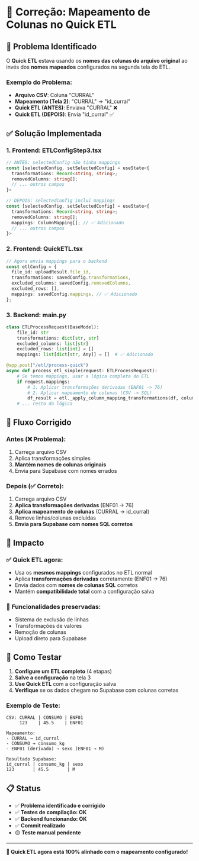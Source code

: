 # 🔧 Correção: Mapeamento de Colunas no Quick ETL

## 🚨 Problema Identificado

O **Quick ETL** estava usando os **nomes das colunas do arquivo original** ao invés dos **nomes mapeados** configurados na segunda tela do ETL.

### Exemplo do Problema:
- **Arquivo CSV**: Coluna "CURRAL"
- **Mapeamento (Tela 2)**: "CURRAL" → "id_curral" 
- **Quick ETL (ANTES)**: Enviava "CURRAL" ❌
- **Quick ETL (DEPOIS)**: Envia "id_curral" ✅

## ✅ Solução Implementada

### 1. **Frontend: ETLConfigStep3.tsx**
```typescript
// ANTES: selectedConfig não tinha mappings
const [selectedConfig, setSelectedConfig] = useState<{
  transformations: Record<string, string>;
  removedColumns: string[];
  // ... outros campos
}>

// DEPOIS: selectedConfig inclui mappings
const [selectedConfig, setSelectedConfig] = useState<{
  transformations: Record<string, string>;
  removedColumns: string[];
  mappings: ColumnMapping[]; // ✅ Adicionado
  // ... outros campos
}>
```

### 2. **Frontend: QuickETL.tsx**
```typescript
// Agora envia mappings para o backend
const etlConfig = {
  file_id: uploadResult.file_id,
  transformations: savedConfig.transformations,
  excluded_columns: savedConfig.removedColumns,
  excluded_rows: [],
  mappings: savedConfig.mappings, // ✅ Adicionado
};
```

### 3. **Backend: main.py**
```python
class ETLProcessRequest(BaseModel):
    file_id: str
    transformations: dict[str, str]
    excluded_columns: list[str]
    excluded_rows: list[int] = []
    mappings: list[dict[str, Any]] = []  # ✅ Adicionado

@app.post("/etl/process-quick")
async def process_etl_simple(request: ETLProcessRequest):
    # Se temos mappings, usar a lógica completa do ETL
    if request.mappings:
        # 1. Aplicar transformações derivadas (ENF01 -> 76)
        # 2. Aplicar mapeamento de colunas (CSV -> SQL)
        df_result = etl._apply_column_mapping_transformations(df, column_mapping)
    # ... resto da lógica
```

## 🔄 Fluxo Corrigido

### Antes (❌ Problema):
1. Carrega arquivo CSV
2. Aplica transformações simples
3. **Mantém nomes de colunas originais**
4. Envia para Supabase com nomes errados

### Depois (✅ Correto):
1. Carrega arquivo CSV
2. **Aplica transformações derivadas** (ENF01 → 76)
3. **Aplica mapeamento de colunas** (CURRAL → id_curral)
4. Remove linhas/colunas excluídas
5. **Envia para Supabase com nomes SQL corretos**

## 🎯 Impacto

### ✅ **Quick ETL agora:**
- Usa os **mesmos mappings** configurados no ETL normal
- Aplica **transformações derivadas** corretamente (ENF01 → 76)
- Envia dados com **nomes de colunas SQL** corretos
- Mantém **compatibilidade total** com a configuração salva

### 🔧 **Funcionalidades preservadas:**
- Sistema de exclusão de linhas
- Transformações de valores
- Remoção de colunas
- Upload direto para Supabase

## 🧪 Como Testar

1. **Configure um ETL completo** (4 etapas)
2. **Salve a configuração** na tela 3
3. **Use Quick ETL** com a configuração salva
4. **Verifique** se os dados chegam no Supabase com colunas corretas

### Exemplo de Teste:
```
CSV: CURRAL | CONSUMO | ENF01
     123    | 45.5    | ENF01

Mapeamento:
- CURRAL → id_curral  
- CONSUMO → consumo_kg
- ENF01 (derivado) → sexo (ENF01 → M)

Resultado Supabase:
id_curral | consumo_kg | sexo
123       | 45.5       | M
```

## 📋 Status

- ✅ **Problema identificado e corrigido**
- ✅ **Testes de compilação: OK**
- ✅ **Backend funcionando: OK**
- ✅ **Commit realizado**
- 🟡 **Teste manual pendente**

---

**🎉 Quick ETL agora está 100% alinhado com o mapeamento configurado!**
